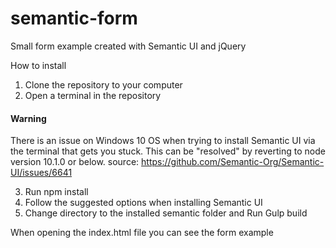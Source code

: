 # semantic-form
Small form example created with Semantic UI and jQuery

How to install
1. Clone the repository to your computer
2. Open a terminal in the repository

#### Warning ####
There is an issue on Windows 10 OS when trying to install Semantic UI via the terminal that gets you stuck.
This can be "resolved" by reverting to node version 10.1.0 or below.
source: https://github.com/Semantic-Org/Semantic-UI/issues/6641

3. Run npm install
4. Follow the suggested options when installing Semantic UI
5. Change directory to the installed semantic folder and Run Gulp build

When opening the index.html file you can see the form example
